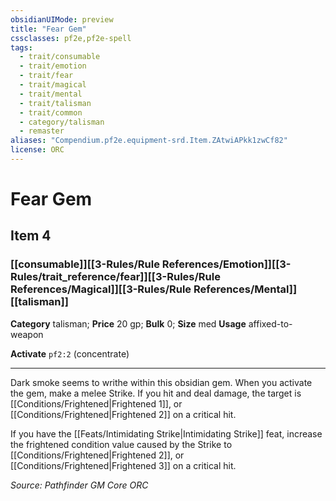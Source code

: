 ```yaml
---
obsidianUIMode: preview
title: "Fear Gem"
cssclasses: pf2e,pf2e-spell
tags:
  - trait/consumable
  - trait/emotion
  - trait/fear
  - trait/magical
  - trait/mental
  - trait/talisman
  - trait/common
  - category/talisman
  - remaster
aliases: "Compendium.pf2e.equipment-srd.Item.ZAtwiAPkk1zwCf82"
license: ORC
---
```

# Fear Gem
## Item 4
### [[consumable]][[3-Rules/Rule References/Emotion]][[3-Rules/trait_reference/fear]][[3-Rules/Rule References/Magical]][[3-Rules/Rule References/Mental]][[talisman]]

**Category** talisman; 
**Price** 20 gp; 
**Bulk** 0; **Size** med
**Usage** affixed-to-weapon

**Activate** `pf2:2` (concentrate)

* * *

Dark smoke seems to writhe within this obsidian gem. When you activate the gem, make a melee Strike. If you hit and deal damage, the target is [[Conditions/Frightened|Frightened 1]], or [[Conditions/Frightened|Frightened 2]] on a critical hit.

If you have the [[Feats/Intimidating Strike|Intimidating Strike]] feat, increase the frightened condition value caused by the Strike to [[Conditions/Frightened|Frightened 2]], or [[Conditions/Frightened|Frightened 3]] on a critical hit.

*Source: Pathfinder GM Core*
*ORC*